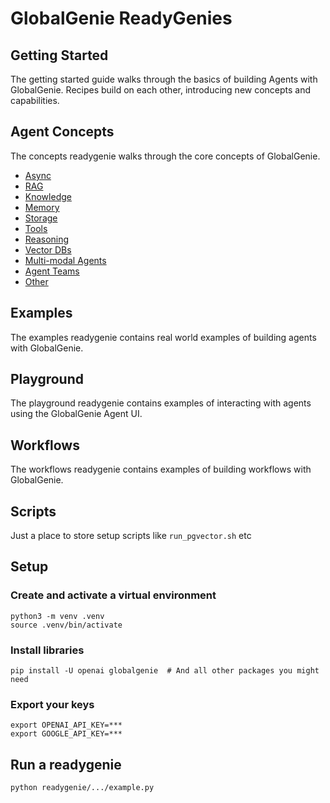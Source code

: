 # GlobalGenie ReadyGenies

## Getting Started

The getting started guide walks through the basics of building Agents with GlobalGenie. Recipes build on each other, introducing new concepts and capabilities.

## Agent Concepts

The concepts readygenie walks through the core concepts of GlobalGenie.

- [Async](./agent_concepts/async)
- [RAG](./agent_concepts/rag)
- [Knowledge](./agent_concepts/knowledge)
- [Memory](./agent_concepts/memory)
- [Storage](storage)
- [Tools](./tools)
- [Reasoning](./reasoning)
- [Vector DBs](./agent_concepts/knowledge/vector_dbs)
- [Multi-modal Agents](./agent_concepts/multimodal)
- [Agent Teams](./teams)
- [Other](./agent_concepts/other)

## Examples

The examples readygenie contains real world examples of building agents with GlobalGenie.

## Playground

The playground readygenie contains examples of interacting with agents using the GlobalGenie Agent UI.

## Workflows

The workflows readygenie contains examples of building workflows with GlobalGenie.

## Scripts

Just a place to store setup scripts like `run_pgvector.sh` etc

## Setup

### Create and activate a virtual environment

```shell
python3 -m venv .venv
source .venv/bin/activate
```

### Install libraries

```shell
pip install -U openai globalgenie  # And all other packages you might need
```

### Export your keys

```shell
export OPENAI_API_KEY=***
export GOOGLE_API_KEY=***
```

## Run a readygenie

```shell
python readygenie/.../example.py
```
